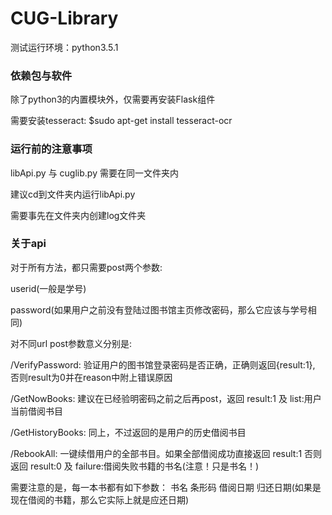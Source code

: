 # CUG-Library
<p>测试运行环境：python3.5.1</p>
<h3>依赖包与软件</h3>
<p>除了python3的内置模块外，仅需要再安装Flask组件</p>
<p>需要安装tesseract: $sudo apt-get install tesseract-ocr</p>
<h3>运行前的注意事项</h3>
<p>libApi.py 与 cuglib.py 需要在同一文件夹内</p>
<p>建议cd到文件夹内运行libApi.py</p>
<p>需要事先在文件夹内创建log文件夹</p>
<h3>关于api</h3>
<p>对于所有方法，都只需要post两个参数:</p>
<p>userid(一般是学号)</p>
<p>password(如果用户之前没有登陆过图书馆主页修改密码，那么它应该与学号相同)</p>
<p></p>
<p>对不同url post参数意义分别是:</p>
<p>/VerifyPassword: 验证用户的图书馆登录密码是否正确，正确则返回{result:1}, 否则result为0并在reason中附上错误原因</p>
<p>/GetNowBooks: 建议在已经验明密码之前之后再post，返回 result:1 及 list:用户当前借阅书目</p>
<p>/GetHistoryBooks: 同上，不过返回的是用户的历史借阅书目</p>
<p>/RebookAll: 一键续借用户的全部书目。如果全部借阅成功直接返回 result:1 否则返回 result:0 及 failure:借阅失败书籍的书名(注意！只是书名！)</p>
<p></p>
<p>需要注意的是，每一本书都有如下参数： 书名 条形码 借阅日期 归还日期(如果是现在借阅的书籍，那么它实际上就是应还日期) </p>
